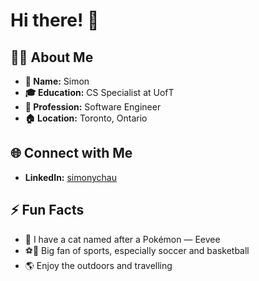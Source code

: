 # Hi there! 👋

## 🙋‍♂️ About Me

- **📓  Name:** Simon
- **🎓  Education:** CS Specialist at UofT
- **💼  Profession:** Software Engineer
- **🏠  Location:** Toronto, Ontario
  
## 🌐 Connect with Me

- **LinkedIn:** [simonychau](https://linkedin.com/in/simonychau)

## ⚡ Fun Facts

- 🐾 I have a cat named after a Pokémon — Eevee
- ⚽🏀 Big fan of sports, especially soccer and basketball
- 🌎 Enjoy the outdoors and travelling
